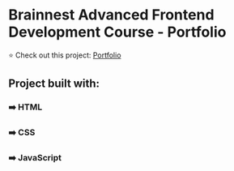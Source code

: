 # Brainnest Advanced Frontend Development Course - Portfolio

⭐ Check out this project: [Portfolio](https://amandanagao.github.io/Brainnest-Adv-FD-Course---Portfolio/)

## Project built with:

### ➡️ HTML
### ➡️ CSS
### ➡️ JavaScript
